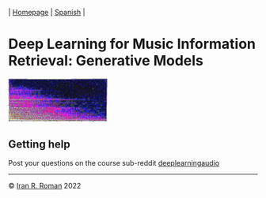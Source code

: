 | [Homepage](https://dl4genaudio.github.io) | [Spanish](https://dl4genaudio-github-io.translate.goog/?_x_tr_sl=en&_x_tr_tl=es&_x_tr_hl=en-US) |

# Deep Learning for Music Information Retrieval: Generative Models
<img src="assets/home.jpg" alt="drawing" width="200"/>

## Getting help

Post your questions on the course sub-reddit [deeplearningaudio](https://reddit.com/r/deeplearningaudio)

___

&copy; [Iran R. Roman](https://iranroman.github.io) 2022
